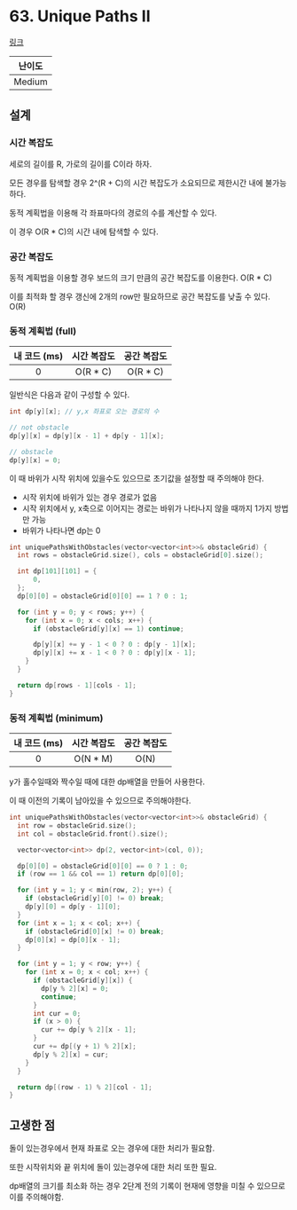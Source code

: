 # 63. Unique Paths II

[링크](https://leetcode.com/problems/unique-paths-ii/)

| 난이도 |
| :----: |
| Medium |

## 설계

### 시간 복잡도

세로의 길이를 R, 가로의 길이를 C이라 하자.

모든 경우를 탐색할 경우 2^(R + C)의 시간 복잡도가 소요되므로 제한시간 내에 불가능하다.

동적 계획법을 이용해 각 좌표마다의 경로의 수를 계산할 수 있다.

이 경우 O(R \* C)의 시간 내에 탐색할 수 있다.

### 공간 복잡도

동적 계획법을 이용할 경우 보드의 크기 만큼의 공간 복잡도를 이용한다. O(R \* C)

이를 최적화 할 경우 갱신에 2개의 row만 필요하므로 공간 복잡도를 낮출 수 있다. O(R)

### 동적 계획법 (full)

| 내 코드 (ms) | 시간 복잡도 | 공간 복잡도 |
| :----------: | :---------: | :---------: |
|      0       |  O(R \* C)  |  O(R \* C)  |

일반식은 다음과 같이 구성할 수 있다.

```cpp
int dp[y][x]; // y,x 좌표로 오는 경로의 수

// not obstacle
dp[y][x] = dp[y][x - 1] + dp[y - 1][x];

// obstacle
dp[y][x] = 0;
```

이 때 바위가 시작 위치에 있을수도 있으므로 초기값을 설정할 때 주의해야 한다.

- 시작 위치에 바위가 있는 경우 경로가 없음
- 시작 위치에서 y, x축으로 이어지는 경로는 바위가 나타나지 않을 때까지 1가지 방법만 가능
- 바위가 나타나면 dp는 0

```cpp
int uniquePathsWithObstacles(vector<vector<int>>& obstacleGrid) {
  int rows = obstacleGrid.size(), cols = obstacleGrid[0].size();

  int dp[101][101] = {
      0,
  };
  dp[0][0] = obstacleGrid[0][0] == 1 ? 0 : 1;

  for (int y = 0; y < rows; y++) {
    for (int x = 0; x < cols; x++) {
      if (obstacleGrid[y][x] == 1) continue;

      dp[y][x] += y - 1 < 0 ? 0 : dp[y - 1][x];
      dp[y][x] += x - 1 < 0 ? 0 : dp[y][x - 1];
    }
  }

  return dp[rows - 1][cols - 1];
}
```

### 동적 계획법 (minimum)

| 내 코드 (ms) | 시간 복잡도 | 공간 복잡도 |
| :----------: | :---------: | :---------: |
|      0       |  O(N \* M)  |    O(N)     |

y가 홀수일때와 짝수일 때에 대한 dp배열을 만들어 사용한다.

이 때 이전의 기록이 남아있을 수 있으므로 주의해야한다.

```cpp
int uniquePathsWithObstacles(vector<vector<int>>& obstacleGrid) {
  int row = obstacleGrid.size();
  int col = obstacleGrid.front().size();

  vector<vector<int>> dp(2, vector<int>(col, 0));

  dp[0][0] = obstacleGrid[0][0] == 0 ? 1 : 0;
  if (row == 1 && col == 1) return dp[0][0];

  for (int y = 1; y < min(row, 2); y++) {
    if (obstacleGrid[y][0] != 0) break;
    dp[y][0] = dp[y - 1][0];
  }
  for (int x = 1; x < col; x++) {
    if (obstacleGrid[0][x] != 0) break;
    dp[0][x] = dp[0][x - 1];
  }

  for (int y = 1; y < row; y++) {
    for (int x = 0; x < col; x++) {
      if (obstacleGrid[y][x]) {
        dp[y % 2][x] = 0;
        continue;
      }
      int cur = 0;
      if (x > 0) {
        cur += dp[y % 2][x - 1];
      }
      cur += dp[(y + 1) % 2][x];
      dp[y % 2][x] = cur;
    }
  }

  return dp[(row - 1) % 2][col - 1];
}
```

## 고생한 점

돌이 있는경우에서 현재 좌표로 오는 경우에 대한 처리가 필요함.

또한 시작위치와 끝 위치에 돌이 있는경우에 대한 처리 또한 필요.

dp배열의 크기를 최소화 하는 경우 2단계 전의 기록이 현재에 영향을 미칠 수 있으므로 이를 주의해야함.
